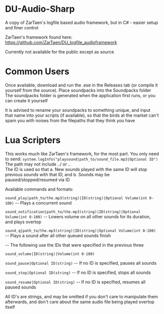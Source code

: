 # DU-Audio-Sharp
A copy of ZarTaen's logfile based audio framework, but in C# - easier setup and finer control

ZarTaen's framework found here: https://github.com/ZarTaen/DU_logfile_audioframework


Currently not available for the public except as source

# Common Users
Once available, download and run the .exe in the Releases tab (or compile it yourself from the source).  Place soundpacks into the Soundpacks folder
The soundpacks folder is generated when the application first runs, or you can create it yourself

It is advised to rename your soundpacks to something unique, and input that name into your scripts (if available), so that the birds at the market can't spam you with noises from the filepaths that they think you have


# Lua Scripters
This works much like ZarTaen's framework, for the most part.  You only need to send: 
`system.logInfo("playsound|path_to/sound_file.mp3|Optional ID")`
The path may not include ../ or ..\
The ID is used so that a. New sounds played with the same ID will stop previous sounds with that ID, and b. Sounds may be paused/stopped/resumed via ID

Available commands and formats:

`sound_play|path_to/the.mp3(string)|ID(string)|Optional Volume(int 0-100)` -- Plays a concurrent sound

`sound_notification|path_to/the.mp3(string)|ID(string)|Optional Volume(int 0-100)` -- Lowers volume on all other sounds for its duration, and plays overtop

`sound_q|path_to/the.mp3(string)|ID(string)|Optional Volume(int 0-100)` -- Plays a sound after all other queued sounds finish

-- The following use the IDs that were specified in the previous three

`sound_volume|ID(string)|Volume(int 0-100)`

`sound_pause|Optional ID(string)` -- If no ID is specified, pauses all sounds

`sound_stop|Optional ID(string)` -- If no ID is specified, stops all sounds

`sound_resume|Optional ID(string)` -- If no ID is specified, resumes all paused sounds


All ID's are strings, and may be omitted if you don't care to manipulate them afterwards, and don't care about the same audio file being played overtop itself
